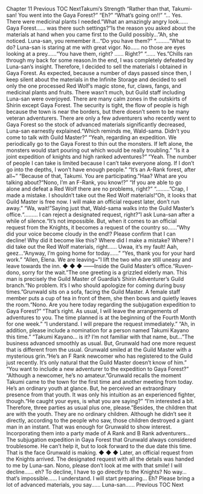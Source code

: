 Chapter 11 Previous TOC NextTakumi’s Strength “Rather than that, Takumi-san! You went into the Gaya Forest?” “Eh?” “What’s going on!!” “… Yes. There were medicinal plants I needed.”What an amazingly angry look…… Gaya Forest…… was there such settings?“Is the reason you asked about the materials at hand when you came first to the Guild possibly…”Ah, she noticed. Luna-san, you remember it…“Do you have them?” “………”What to do? Luna-san is staring at me with great vigor. No…… no those are eyes looking at a prey……“You have them, right? …… Right?” “…… Yes.”Chills ran through my back for some reason.In the end, I was completely defeated by Luna-san’s insight. Therefore, I decided to sell the materials I obtained in Gaya Forest. As expected, because a number of days passed since then, I keep silent about the materials in the Infinite Storage and decided to sell only the one processed Red Wolf’s magic stone, fur, claws, fangs, and medicinal plants and fruits. There wasn’t much, but Guild staff including Luna-san were overjoyed. There are many calm zones in the outskirts of Shirin except Gaya Forest. The security is tight, the flow of people is high because the town is near the borders, but there doesn’t seem to be many veteran adventurers. There are only a few adventurers who recently went to Gaya Forest so the stock of advanced materials significantly decreased, Luna-san earnestly explained.“Which reminds me, Wald-sama. Didn’t you come to talk with Guild Master?” “Yeah, regarding an expedition. We periodically go to the Gaya Forest to thin out the monsters. If left alone, the monsters would start pouring out which would be really troubling.” “Is it a joint expedition of knights and high ranked adventures?” “Yeah. The number of people I can take is limited because I can’t take everyone along. If I don’t go into the depths, I won’t have enough people.” “It’s an A-Rank forest, after all~” “Because of that, Takumi. You are participating.”Haa? What are you talking about?“Nono, I’m an F-Rank, you know!?” “If you are able to go alone and defeat a Red Wolf there are no problems, right?” “………”Crap, I made a mistake. I shouldn’t take out the Red Wolf materials!“Oh, it looks that Guild Master is free now. I will make an official request later, don’t run away.” “Wa, wait!”Saying just that, Wald-sama walks into the Guild Master’s office.“……… I can reject a designated request, right?”I ask Luna-san after a while of silence.“It’s not impossible. But, when it comes to an official request from the Knights, it becomes a request of the country so……”Why did your voice become cloudy in the end!? Please confirm that I can decline! Why did it become like this? Where did I make a mistake? Where? I did take out the Red Wolf materials, right…… Uwaa, it’s my fault! Aah, geez…“Anyway, I’m going home for today……” “Yes, thank you for your hard work.” “Allen, Elena. We are leaving~”I lift the two who are still uneasy and leave towards the inn. ◆ ◆ ◆ ――Inside the Guild Master’s office.“Ruven-dono, sorry for the wait.”The one greeting is a grizzled elderly man. This man is precisely the Guild Master of Guardia’s Shirin Adventurer’s Guild branch.“No problem. It’s I who should apologize for coming during busy times.”Grunwald sits on a sofa, facing the Guild Master. A female staff member puts a cup of tea in front of them, she then bows and quietly leaves the room.“Nono. Are you here today regarding the subjugation expedition to Gaya Forest?” “That’s right. As usual, I will leave the arrangements of adventures to you. The time planned is at the beginning of the Fourth Month for one week.” “I understand. I will prepare the request immediately.” “Ah, in addition, please include a nomination for a person named Takumi Kayano this time.” “Takumi Kayano… is it? I’m not familiar with that name, but…”The business advanced smoothly as usual. But, Grunwald had one more request that is different from the usual. Grunwald smiled at the Guild Master with a mysterious grin.“He’s an F Rank newcomer who has registered to the Guild just recently. It’s only natural that the Guild Master doesn’t know of him.” “You want to include a new adventurer to the expedition to Gaya Forest?” “Although a newcomer, he’s no amateur.”Grunwald recalls the moment Takumi came to the town for the first time and another meeting from today. He’s an ordinary youth at glance. But, he perceived an extraordinary presence from that youth. It was only his intuition as an experienced fighter, though.“He caught your eyes, is what you are saying?” “I’m interested a bit. Therefore, three parties as usual plus one, please.”Besides, the children that are with the youth. They are no ordinary children. Although he didn’t see it directly, according to the people who saw, those children destroyed a giant man in an instant. That was enough for Grunwald to show interest. Incorporating them into a party made of A Rank and B Rank adventurers…The subjugation expedition in Gaya Forest that Grunwald always considered troublesome. He can’t help it, but to look forward to the due date this time. That is the face Grunwald is making. ◆ ◆ ◆ Later, an official request from the Knights arrived. The designated request with all the details was handed to me by Luna-san. Nono, please don’t look at me with that smile! I will decline…… eh? To decline, I have to go directly to the Knights? No way… that’s impossible…… I understand. I will start preparing… Eh? Please bring a lot of advanced materials, you say…… Luna-san…… Previous TOC Next